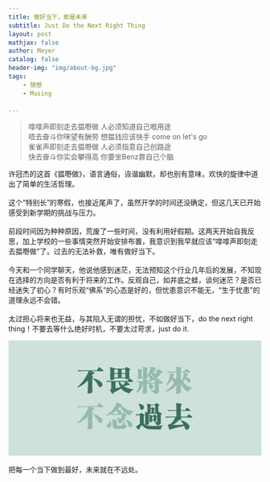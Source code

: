 ```yaml
---
title: 做好当下，即是未来
subtitle: Just Do the Next Right Thing
layout: post
mathjax: false
author: Meyer
catalog: false
header-img: "img/about-bg.jpg"
tags: 
    - 随想
    - Musing

---
```



> 嗱嗱声即刻走去揾嘢做  人必须知道自己嘅用途  
> 唔去奋斗你咪望有酬劳  想揾钱应该快手 come on let's go  
> 雀雀声即刻走去揾嘢做  人必须指意自己创路途  
> 快去奋斗你实会攀得高  你要坐Benz靠自己个脑

许冠杰的这首《揾嘢做》，语言通俗，诙谐幽默，却也别有意味，欢快的旋律中道出了简单的生活哲理。  
<br>
这个“特别长”的寒假，也接近尾声了，虽然开学的时间还没确定，但这几天已开始感受到新学期的挑战与压力。  
<br>
前段时间因为种种原因，荒废了一些时间，没有利用好假期。这两天开始自我反思，加上学校的一些事情突然开始安排布置，我意识到我早就应该“嗱嗱声即刻走去揾嘢做”了。过去的无法补救，唯有做好当下。  
<br>
今天和一个同学聊天，他说他感到迷茫，无法预知这个行业几年后的发展，不知现在选择的方向是否有利于将来的工作。反观自己，如井底之蛙，谈何迷茫？是否已经迷失了初心？有时乐观“佛系”的心态是好的，但忧患意识不能无，“生于忧患”的道理永远不会错。  
<br>
太过担心将来也无益，与其陷入无谓的担忧，不如做好当下，do the next right thing！不要去等什么绝好时机，不要太过苛求，just do it.

![](/img/in-post/timg.jpg)

把每一个当下做到最好，未来就在不远处。


